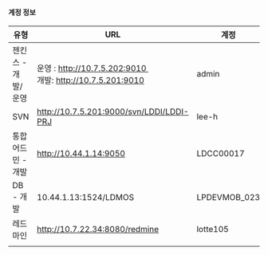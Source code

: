 #### 계정 정보

| 유형          | URL                                                         | 계정           | 비밀번호             | 비고      |
| ----------- | ----------------------------------------------------------- | ------------ | ---------------- | ------- |
| 젠킨스 - 개발/운영 | 운영 : http://10.7.5.202:9010 <br/>개발: http://10.7.5.201:9010 | admin        | lmsis12!!@@      |         |
| SVN         | http://10.7.5.201:9000/svn/LDDI/LDDI-PRJ                    | lee-h        | rlap11@#         |         |
| 통합어드민 - 개발  | http://10.44.1.14:9050                                      | LDCC00017    | 1234             |         |
| DB - 개발     | 10.44.1.13:1524/LDMOS                                       | LPDEVMOB_023 | lpdevmob_023!!00 | LPMOBAL |
| 레드마인        | http://10.7.22.34:8080/redmine                              | lotte105     | rlap11@#         |         |
|             |                                                             |              |                  |         |

